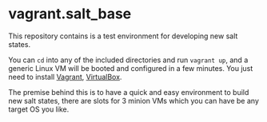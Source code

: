 # vagrant.salt_base

This repository contains is a test environment for developing new salt states.

You can `cd` into any of the included directories and run `vagrant up`, and a generic Linux VM will be booted and configured in a few minutes. You just need to install [Vagrant](http://vagrantup.com/), [VirtualBox](https://www.virtualbox.org/).

The premise behind this is to have a quick and easy environment to build new salt states, there are slots for 3 minion VMs which you can have be any target OS you like.
